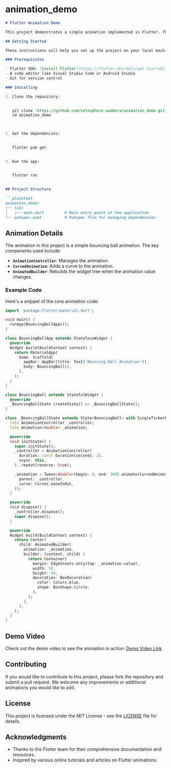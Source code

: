 # animation_demo
```markdown
# Flutter Animation Demo

This project demonstrates a simple animation implemented in Flutter. The animation shows a ball bouncing up and down, showcasing the use of `AnimationController`, `CurvedAnimation`, and `AnimatedBuilder`.

## Getting Started

These instructions will help you set up the project on your local machine for development and testing purposes.

### Prerequisites

- Flutter SDK: [Install Flutter](https://flutter.dev/docs/get-started/install)
- A code editor like Visual Studio Code or Android Studio
- Git for version control

### Installing

1. Clone the repository:

   
   git clone [https://github.com/telesphore-uwabera/animation_demo.git](https://github.com/Telesphore-Uwabera/animation_demo)
   cd animation_demo

   

2. Get the dependencies:

   
   flutter pub get
  

3. Run the app:

  
   flutter run
  

## Project Structure

```plaintext
animation_demo/
├── lib/
│   ├── main.dart         # Main entry point of the application
└── pubspec.yaml          # Pubspec file for managing dependencies
```

## Animation Details

The animation in this project is a simple bouncing ball animation. The key components used include:

- **`AnimationController`**: Manages the animation.
- **`CurvedAnimation`**: Adds a curve to the animation.
- **`AnimatedBuilder`**: Rebuilds the widget tree when the animation value changes.

### Example Code

Here's a snippet of the core animation code:

```dart
import 'package:flutter/material.dart';

void main() {
  runApp(BouncingBallApp());
}

class BouncingBallApp extends StatelessWidget {
  @override
  Widget build(BuildContext context) {
    return MaterialApp(
      home: Scaffold(
        appBar: AppBar(title: Text('Bouncing Ball Animation')),
        body: BouncingBall(),
      ),
    );
  }
}

class BouncingBall extends StatefulWidget {
  @override
  _BouncingBallState createState() => _BouncingBallState();
}

class _BouncingBallState extends State<BouncingBall> with SingleTickerProviderStateMixin {
  late AnimationController _controller;
  late Animation<double> _animation;

  @override
  void initState() {
    super.initState();
    _controller = AnimationController(
      duration: const Duration(seconds: 2),
      vsync: this,
    )..repeat(reverse: true);

    _animation = Tween<double>(begin: 0, end: 300).animate(CurvedAnimation(
      parent: _controller,
      curve: Curves.easeInOut,
    ));
  }

  @override
  void dispose() {
    _controller.dispose();
    super.dispose();
  }

  @override
  Widget build(BuildContext context) {
    return Center(
      child: AnimatedBuilder(
        animation: _animation,
        builder: (context, child) {
          return Container(
            margin: EdgeInsets.only(top: _animation.value),
            width: 50,
            height: 50,
            decoration: BoxDecoration(
              color: Colors.blue,
              shape: BoxShape.circle,
            ),
          );
        },
      ),
    );
  }
}
```

## Demo Video

Check out the demo video to see the animation in action: [Demo Video Link](https://example.com/demo-video)

## Contributing

If you would like to contribute to this project, please fork the repository and submit a pull request. We welcome any improvements or additional animations you would like to add.

## License

This project is licensed under the MIT License - see the [LICENSE](LICENSE) file for details.

## Acknowledgments

- Thanks to the Flutter team for their comprehensive documentation and resources.
- Inspired by various online tutorials and articles on Flutter animations.
